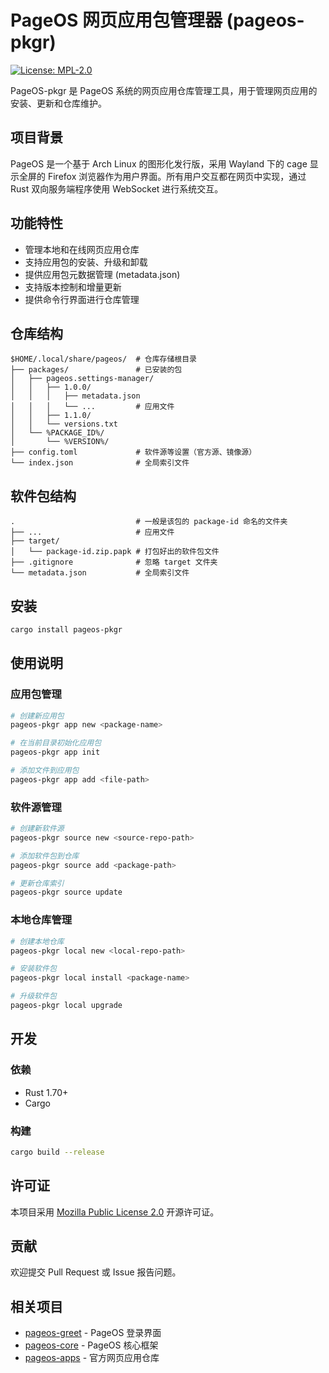 # PageOS 网页应用包管理器 (pageos-pkgr)

[![License: MPL-2.0](https://img.shields.io/badge/License-MPL%202.0-brightgreen.svg)](https://opensource.org/licenses/MPL-2.0)

PageOS-pkgr 是 PageOS 系统的网页应用仓库管理工具，用于管理网页应用的安装、更新和仓库维护。

## 项目背景

PageOS 是一个基于 Arch Linux 的图形化发行版，采用 Wayland 下的 cage 显示全屏的 Firefox 浏览器作为用户界面。所有用户交互都在网页中实现，通过 Rust 双向服务端程序使用 WebSocket 进行系统交互。

## 功能特性

- 管理本地和在线网页应用仓库
- 支持应用包的安装、升级和卸载
- 提供应用包元数据管理 (metadata.json)
- 支持版本控制和增量更新
- 提供命令行界面进行仓库管理

## 仓库结构


```plaintext
$HOME/.local/share/pageos/  # 仓库存储根目录
├── packages/               # 已安装的包
│   ├── pageos.settings-manager/
│   │   ├── 1.0.0/
│   │   │   ├── metadata.json
│   │   │   └── ...         # 应用文件
│   │   ├── 1.1.0/
│   │   └── versions.txt
│   └── %PACKAGE_ID%/
│       └── %VERSION%/
├── config.toml             # 软件源等设置（官方源、镜像源）
└── index.json              # 全局索引文件
```

## 软件包结构

```plaintext
.                           # 一般是该包的 package-id 命名的文件夹
├── ...                     # 应用文件
├── target/
│   └── package-id.zip.papk # 打包好出的软件包文件
├── .gitignore              # 忽略 target 文件夹
└── metadata.json           # 全局索引文件
```

## 安装

```bash
cargo install pageos-pkgr
```

## 使用说明

### 应用包管理

```bash
# 创建新应用包
pageos-pkgr app new <package-name>

# 在当前目录初始化应用包
pageos-pkgr app init

# 添加文件到应用包
pageos-pkgr app add <file-path>
```

### 软件源管理

```bash
# 创建新软件源
pageos-pkgr source new <source-repo-path>

# 添加软件包到仓库
pageos-pkgr source add <package-path>

# 更新仓库索引
pageos-pkgr source update
```

### 本地仓库管理

```bash
# 创建本地仓库
pageos-pkgr local new <local-repo-path>

# 安装软件包
pageos-pkgr local install <package-name>

# 升级软件包
pageos-pkgr local upgrade
```

## 开发

### 依赖

- Rust 1.70+
- Cargo

### 构建

```bash
cargo build --release
```

## 许可证

本项目采用 [Mozilla Public License 2.0](https://www.mozilla.org/en-US/MPL/2.0/) 开源许可证。

## 贡献

欢迎提交 Pull Request 或 Issue 报告问题。

## 相关项目

- [pageos-greet](https://github.com/swaybien/pageos-greet) - PageOS 登录界面
- [pageos-core](https://github.com/swaybien/pageos-core) - PageOS 核心框架
- [pageos-apps](https://github.com/swaybien/pageos-apps) - 官方网页应用仓库
